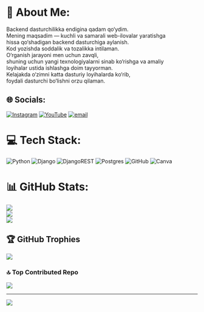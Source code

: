 # 💫 About Me:
 Backend dasturchilikka endigina qadam qo‘ydim.<br> Mening maqsadim — kuchli va samarali web-ilovalar yaratishga <br> hissa qo‘shadigan backend dasturchiga aylanish.<br> Kod yozishda soddalik va tozalikka intilaman.<br> O‘rganish jarayoni men uchun zavqli,<br> shuning uchun yangi texnologiyalarni sinab ko‘rishga va amaliy <br> loyihalar ustida ishlashga doim tayyorman.<br> Kelajakda o‘zimni katta dasturiy loyihalarda ko‘rib, <br> foydali dasturchi bo‘lishni orzu qilaman.<br>


## 🌐 Socials:
[![Instagram](https://img.shields.io/badge/Instagram-%23E4405F.svg?logo=Instagram&logoColor=white)](https://instagram.com/bakirovich_017) [![YouTube](https://img.shields.io/badge/YouTube-%23FF0000.svg?logo=YouTube&logoColor=white)](https://youtube.com/@@shaxbozbekrisqulov2602) [![email](https://img.shields.io/badge/Email-D14836?logo=gmail&logoColor=white)](mailto:shaxbozbekrisqulov@gmail.com) 

# 💻 Tech Stack:
![Python](https://img.shields.io/badge/python-3670A0?style=for-the-badge&logo=python&logoColor=ffdd54) ![Django](https://img.shields.io/badge/django-%23092E20.svg?style=for-the-badge&logo=django&logoColor=white) ![DjangoREST](https://img.shields.io/badge/DJANGO-REST-ff1709?style=for-the-badge&logo=django&logoColor=white&color=ff1709&labelColor=gray) ![Postgres](https://img.shields.io/badge/postgres-%23316192.svg?style=for-the-badge&logo=postgresql&logoColor=white) ![GitHub](https://img.shields.io/badge/github-%23121011.svg?style=for-the-badge&logo=github&logoColor=white) ![Canva](https://img.shields.io/badge/Canva-%2300C4CC.svg?style=for-the-badge&logo=Canva&logoColor=white)
# 📊 GitHub Stats:
![](https://github-readme-stats.vercel.app/api?username=shaxbozbek011&theme=dark&hide_border=false&include_all_commits=true&count_private=true)<br/>
![](https://nirzak-streak-stats.vercel.app/?user=shaxbozbek011&theme=dark&hide_border=false)<br/>
![](https://github-readme-stats.vercel.app/api/top-langs/?username=shaxbozbek011&theme=dark&hide_border=false&include_all_commits=true&count_private=true&layout=compact)

## 🏆 GitHub Trophies
![](https://github-profile-trophy.vercel.app/?username=shaxbozbek011&theme=radical&no-frame=false&no-bg=false&margin-w=4)

### 🔝 Top Contributed Repo
![](https://github-contributor-stats.vercel.app/api?username=shaxbozbek011&limit=5&theme=dark&combine_all_yearly_contributions=true)

---
[![](https://visitcount.itsvg.in/api?id=shaxbozbek011&icon=0&color=0)](https://visitcount.itsvg.in)

<!-- Proudly created with GPRM ( https://gprm.itsvg.in ) -->
